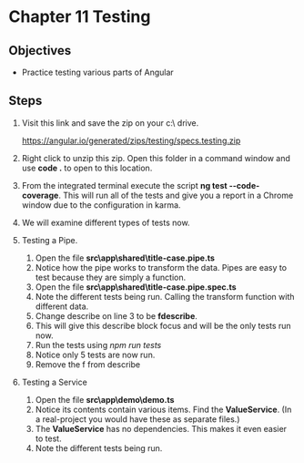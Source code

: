 # Chapter 11 Testing

## Objectives

- Practice testing various parts of Angular

## Steps

1. Visit this link and save the zip on your c:\ drive.

   https://angular.io/generated/zips/testing/specs.testing.zip

2. Right click to unzip this zip. Open this folder in a command window and use **code .** to open to this location.

3. From the integrated terminal execute the script **ng test --code-coverage**. This will run all of the tests and give you a report in a Chrome window due to the configuration in karma.

4. We will examine different types of tests now.

5. Testing a Pipe.

   1. Open the file **src\app\shared\title-case.pipe.ts**
   2. Notice how the pipe works to transform the data. Pipes are easy to test because they are simply a function.
   3. Open the file **src\app\shared\title-case.pipe.spec.ts**
   4. Note the different tests being run. Calling the transform function with different data.
   5. Change describe on line 3 to be **fdescribe**.
   6. This will give this describe block focus and will be the only tests run now.
   7. Run the tests using _npm run tests_
   8. Notice only 5 tests are now run.
   9. Remove the f from describe

6. Testing a Service

   1. Open the file **src\app\demo\demo.ts**
   2. Notice its contents contain various items. Find the **ValueService**. (In a real-project you would have these as separate files.)
   3. The **ValueService** has no dependencies. This makes it even easier to test.
   4. Note the different tests being run.
